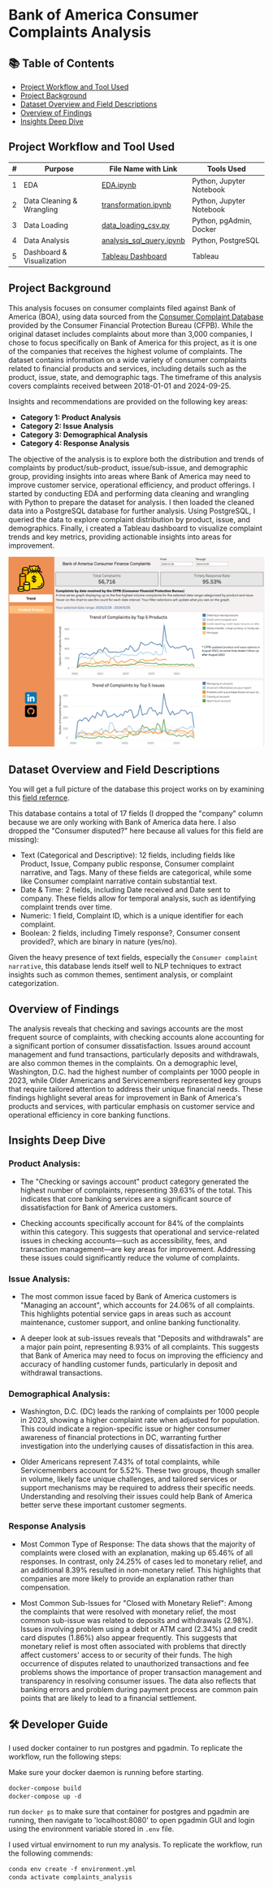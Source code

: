 # Bank of America Consumer Complaints Analysis 

## 📚 Table of Contents

- [Project Workflow and Tool Used](#project-workflow-and-tool-used)
- [Project Background](#project-background)
- [Dataset Overview and Field Descriptions](#dataset-overview-and-field-descriptions)
- [Overview of Findings](#overview-of-findings)
- [Insights Deep Dive](#insights-deep-dive)

## Project Workflow and Tool Used

| #  | Purpose                | File Name with Link                                                                                             | Tools Used                    |
|----|------------------------|-----------------------------------------------------------------------------------------------------------------|-------------------------------|
| 1  | EDA                    | [EDA.ipynb](https://github.com/Rachel0619/US-Consumer-Finance-Complaints-Analysis/blob/main/notebook/EDA.ipynb)        | Python, Jupyter Notebook       |
| 2  | Data Cleaning & Wrangling | [transformation.ipynb](https://github.com/Rachel0619/US-Consumer-Finance-Complaints-Analysis/blob/main/notebook/transformation.ipynb) | Python, Jupyter Notebook       |
| 3  | Data Loading            | [data_loading_csv.py](https://github.com/Rachel0619/US-Consumer-Finance-Complaints-Analysis/blob/main/src/data_loading_csv.py) | Python, pgAdmin, Docker    |
| 4  | Data Analysis           | [analysis_sql_query.ipynb](https://github.com/Rachel0619/US-Consumer-Finance-Complaints-Analysis/blob/main/notebook/analysis_sql_query.ipynb) | Python, PostgreSQL       |
| 5  | Dashboard & Visualization| [Tableau Dashboard](https://public.tableau.com/app/profile/rachel.li3670/viz/consumerfinancecomplaints/Trend) | Tableau                        |


## Project Background 

This analysis focuses on consumer complaints filed against Bank of America (BOA), using data sourced from the [Consumer Complaint Database](https://www.consumerfinance.gov/data-research/consumer-complaints/) provided by the Consumer Financial Protection Bureau (CFPB). While the original dataset includes complaints about more than 3,000 companies, I chose to focus specifically on Bank of America for this project, as it is one of the companies that receives the highest volume of complaints. The dataset contains information on a wide variety of consumer complaints related to financial products and services, including details such as the product, issue, state, and demographic tags. The timeframe of this analysis covers complaints received between 2018-01-01 and 2024-09-25.

Insights and recommendations are provided on the following key areas:

- **Category 1: Product Analysis**
- **Category 2: Issue Analysis**
- **Category 3: Demographical Analysis** 
- **Category 4: Response Analysis** 

The objective of the analysis is to explore both the distribution and trends of complaints by product/sub-product, issue/sub-issue, and demographic group, providing insights into areas where Bank of America may need to improve customer service, operational efficiency, and product offerings. I started by conducting EDA and performing data cleaning and wrangling with Python to prepare the dataset for analysis. I then loaded the cleaned data into a PostgreSQL database for further analysis. Using PostgreSQL, I queried the data to explore complaint distribution by product, issue, and demographics. Finally, i created a Tableau dashboard to visualize complaint trends and key metrics, providing actionable insights into areas for improvement.

![Screenshot of the dashboard](img/dashboard.png)

## Dataset Overview and Field Descriptions

You will get a full picture of the database this project works on by examining this [field refernce](https://cfpb.github.io/api/ccdb/fields.html). 

This database contains a total of 17 fields (I dropped the "company" column because we are only working with Bank of America data here. I also dropped the "Consumer disputed?" here because all values for this field are missing):

- Text (Categorical and Descriptive): 12 fields, including fields like Product, Issue, Company public response, Consumer complaint narrative, and Tags. Many of these fields are categorical, while some like Consumer complaint narrative contain substantial text. 
- Date & Time: 2 fields, including Date received and Date sent to company. These fields allow for temporal analysis, such as identifying complaint trends over time.
- Numeric: 1 field, Complaint ID, which is a unique identifier for each complaint.
- Boolean: 2 fields, including Timely response?, Consumer consent provided?, which are binary in nature (yes/no). 

Given the heavy presence of text fields, especially the `Consumer complaint narrative`, this database lends itself well to NLP techniques to extract insights such as common themes, sentiment analysis, or complaint categorization. 

## Overview of Findings

The analysis reveals that checking and savings accounts are the most frequent source of complaints, with checking accounts alone accounting for a significant portion of consumer dissatisfaction. Issues around account management and fund transactions, particularly deposits and withdrawals, are also common themes in the complaints. On a demographic level, Washington, D.C. had the highest number of complaints per 1000 people in 2023, while Older Americans and Servicemembers represented key groups that require tailored attention to address their unique financial needs. These findings highlight several areas for improvement in Bank of America's products and services, with particular emphasis on customer service and operational efficiency in core banking functions.


## Insights Deep Dive
### Product Analysis:

- The "Checking or savings account" product category generated the highest number of complaints, representing 39.63% of the total. This indicates that core banking services are a significant source of dissatisfaction for Bank of America customers.

- Checking accounts specifically account for 84% of the complaints within this category. This suggests that operational and service-related issues in checking accounts—such as accessibility, fees, and transaction management—are key areas for improvement. Addressing these issues could significantly reduce the volume of complaints.

### Issue Analysis:

- The most common issue faced by Bank of America customers is "Managing an account", which accounts for 24.06% of all complaints. This highlights potential service gaps in areas such as account maintenance, customer support, and online banking functionality.

- A deeper look at sub-issues reveals that "Deposits and withdrawals" are a major pain point, representing 8.93% of all complaints. This suggests that Bank of America may need to focus on improving the efficiency and accuracy of handling customer funds, particularly in deposit and withdrawal transactions.

### Demographical Analysis:

- Washington, D.C. (DC) leads the ranking of complaints per 1000 people in 2023, showing a higher complaint rate when adjusted for population. This could indicate a region-specific issue or higher consumer awareness of financial protections in DC, warranting further investigation into the underlying causes of dissatisfaction in this area.

- Older Americans represent 7.43% of total complaints, while Servicemembers account for 5.52%. These two groups, though smaller in volume, likely face unique challenges, and tailored services or support mechanisms may be required to address their specific needs. Understanding and resolving their issues could help Bank of America better serve these important customer segments.

### Response Analysis

- Most Common Type of Response: The data shows that the majority of complaints were closed with an explanation, making up 65.46% of all responses. In contrast, only 24.25% of cases led to monetary relief, and an additional 8.39% resulted in non-monetary relief. This highlights that companies are more likely to provide an explanation rather than compensation.

- Most Common Sub-Issues for "Closed with Monetary Relief": Among the complaints that were resolved with monetary relief, the most common sub-issue was related to deposits and withdrawals (2.98%). Issues involving problem using a debit or ATM card (2.34%) and credit card disputes (1.86%) also appear frequently. This suggests that monetary relief is most often associated with problems that directly affect customers' access to or security of their funds. The high occurrence of disputes related to unauthorized transactions and fee problems shows the importance of proper transaction management and transparency in resolving consumer issues. The data also reflects that banking errors and problem during payment process are common pain points that are likely to lead to a financial settlement.


## 🛠️ Developer Guide

I used docker container to run postgres and pgadmin. To replicate the workflow, run the following steps:

Make sure your docker daemon is running before starting.

```
docker-compose build
docker-compose up -d
```

run `docker ps` to make sure that container for postgres and pgadmin are running, then navigate to 'localhost:8080' to open pgadmin GUI and login using the environment variable stored in `.env` file.

I used virtual envirnoment to run my analysis. To replicate the workflow, run the following commends:

```
conda env create -f environment.yml
conda activate complaints_analysis
```